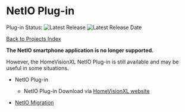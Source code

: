 # NetIO Plug-in

Plug-in Status: ![Latest Release](https://img.shields.io/badge/Latest%20Release-3.2-green?style=plastic)
![Latest Release Date](https://img.shields.io/badge/Latest%20Release%20Date-30%20Apr%202016-green?style=plastic)

[Back to Projects Index](/index)

<b>The NetIO smartphone application is no longer supported.</b>

However, the HomeVisionXL NetIO Plug-in is still available and may be useful in some situations.


* NetIO Plug-in
  * NetIO Plug-in Download via [HomeVisionXL website](http://hv.tclcode.com/download.html)


* [NetIO Migration](/NetIO/NetIO_Migration)


